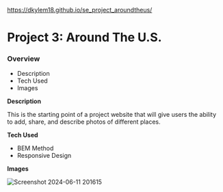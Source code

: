https://dkylem18.github.io/se_project_aroundtheus/

# Project 3: Around The U.S.

### Overview

- Description
- Tech Used
- Images

**Description**

This is the starting point of a project website that will give users the ability to add, share, and describe photos of different places.

**Tech Used**

- BEM Method
- Responsive Design

**Images**

![Screenshot 2024-06-11 201615](https://github.com/DKyleM18/se_project_aroundtheus/assets/160268891/5aac9df1-284b-4a2d-809c-b3348aec6e63)
